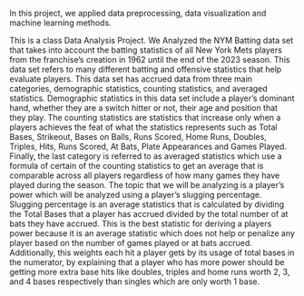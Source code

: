 In this project, we applied data preprocessing, data visualization and machine learning methods.

This is a class Data Analysis Project.
We Analyzed the NYM Batting data set that takes into account the batting statistics of all New York Mets players from the franchise’s creation in 1962 until the end of the 2023 season. This data set refers to many different batting and offensive statistics that help evaluate players. This data set has accrued data from three main categories, demographic statistics, counting statistics, and averaged statistics. Demographic statistics in this data set include a player’s dominant hand, whether they are a switch hitter or not, their age and  position that they play. The counting statistics are statistics that increase only when a players achieves the feat of what the statistics represents such as Total Bases, Strikeout, Bases on Balls, Runs Scored, Home Runs, Doubles, Triples, Hits, Runs Scored, At Bats, Plate Appearances and Games 
Played. Finally, the last category is referred to as averaged statistics which use a formula of certain of the counting statistics to get an average that is comparable across all players regardless of how many games they have played during the season. The topic that we will be analyzing is a player’s power which will be analyzed using a player’s slugging percentage. Slugging percentage is an average statistics that is calculated by dividing the Total Bases that a player has accrued divided by the total number of at bats they have accrued. This is the best statistic for deriving a players power because it is an average statistic which does not help or penalize any player based on the number of games played or at bats accrued. Additionally, this weights each hit a player gets by its usage of total bases in the numerator, by explaining that a player who has more power should be getting more extra base hits like doubles, triples and home runs worth 2, 3, and 4 bases respectively than singles which are only worth 1 base. 
